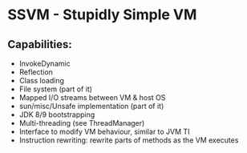 # SSVM - Stupidly Simple VM

## Capabilities:
  - InvokeDynamic
  - Reflection
  - Class loading
  - File system (part of it)
  - Mapped I/O streams between VM & host OS
  - sun/misc/Unsafe implementation (part of it)
  - JDK 8/9 bootstrapping
  - Multi-threading (see ThreadManager)
  - Interface to modify VM behaviour, similar to JVM TI
  - Instruction rewriting: rewrite parts of methods as the VM executes
